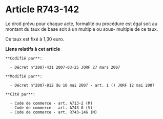 # Article R743-142

Le droit prévu pour chaque acte, formalité ou procédure est égal soit au montant du taux de base soit à un multiple ou sous-
multiple de ce taux.

Ce taux est fixé à 1,30 euro.

**Liens relatifs à cet article**

	**Codifié par**:

	  - Décret n°2007-431 2007-03-25 JORF 27 mars 2007

	**Modifié par**:

	  - Décret n°2007-812 du 10 mai 2007 - art. 1 () JORF 12 mai 2007

	**Cité par**:

	  - Code de commerce - art. A713-2 (M)
	  - Code de commerce - art. A743-8 (V)
	  - Code de commerce - art. R743-146 (M)
